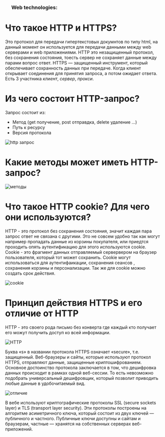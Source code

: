 <h3>
  <img src="https://www.nicepng.com/png/full/363-3634614_website-designing-web-logo.png" width="16" height="16" />
  <span>Web technologies:</span>
</h3>

# Что такое HTTP и HTTPS? 
 Это протокол для передачи гипертекстовых докумнтов по типу html, на данный момент он используется для передачи данными между web серверами и web приложениями. HTTP это  незащищенный протокол, без сохранения состояния, тоесть сервер не сохраняет данные между парами вопрос ответ. HTTPS — защищенный инструмент, который обеспечивает сохранность данных при передаче.  Когда клиент открывает соединения для принятия запроса, а потом ожидает ответа. Есть 3 участника *клиент*, *сервер*, *прокси*. 

 # Из чего состоит HTTP-запрос?
Запрос состоит из:
 - Метод (get получение, post отправдка, delete удаление ...)
 - Путь к ресурсу
 - Версия протокола

 ![http запрос](https://mdn.mozillademos.org/files/13687/HTTP_Request.png)

 # Какие методы может иметь HTTP-запрос? 
 ![методы](https://img.findpatent.ru/img_data/1298/12988989.jpg)

 # Что такое HTTP cookie? Для чего они используются?
 HTTP - это протокол без сохранения состояния, значит каждая пара запрос ответ не связана с другими. Это не совсем удобно так как могут например пропадать данные из корзины покупателя, или приедтся проходить опять аутентификацию для этого используются cookie. Сookie - это фрагмент данных отправляемый сервервером на браузер пользователя, который тот может сохранить. Сookie могут использоваться для аутентифаикации, сохранения сеансов , сохранения корзины и персонализации. Так же для cookie можно создать срок действия. 


![cookie](https://https://img-blog.csdnimg.cn/20210125165311668.png)

# Принцип действия HTTPS и его отличие от HTTP

HTTP - это своего рода письмо без конверта где каждый кто получает его можут получить доступ ко всей информации.
    
![HTTP](https://thumb.tildacdn.com/tild6664-3631-4239-b466-663764366235/-/format/webp/protokol_sajta.jpg)

Буква «s» в названии протокола HTTPS означает «secure», т.е. защищенный. Веб-браузеры и сайты, которые используют протокол HTTPS, отправляют данные, защищенные криптошифрованием. Основное достоинство протокола заключается в том, что дешифровка данных происходит в рамках одной веб-сессии. То есть невозможно подобрать универсальный дешифровщик, который позволит приводить любые данные в удобочитаемый вид.

![отличие](https://thumb.tildacdn.com/tild3435-3931-4563-b739-613266653335/-/resize/920x/-/format/webp/https-cdn.png)

В вебе используют криптографические протоколы SSL (secure sockets layer) и TLS (transport layer security). Эти протоколы построены на алгоритме асиметричного ключа, который состоит из двух ключей — публичного и частного. Публичные ключи доступны и сайтам и браузерам, частные — хранятся на собственных серверах веб-приложений.
